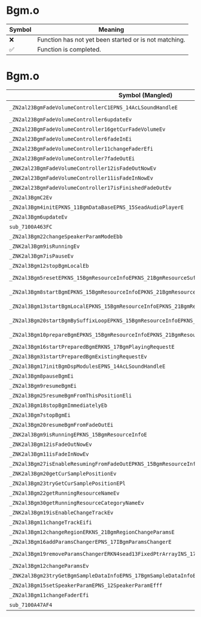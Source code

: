 # Bgm.o
| Symbol | Meaning 
| ------------- | ------------- 
| :x: | Function has not yet been started or is not matching. 
| :white_check_mark: | Function is completed. 


# Bgm.o
| Symbol (Mangled) | Symbol (Demangled) | Decompiled? |
| ------------- |  ------------- | ------------- |
| `_ZN2al23BgmFadeVolumeControllerC1EPNS_14AcLSoundHandleE` | `al::BgmFadeVolumeController::BgmFadeVolumeController(al::AcLSoundHandle *)` | :white_check_mark: |
| `_ZN2al23BgmFadeVolumeController6updateEv` | `al::BgmFadeVolumeController::update(void)` | :white_check_mark: |
| `_ZN2al23BgmFadeVolumeController16getCurFadeVolumeEv` | `al::BgmFadeVolumeController::getCurFadeVolume(void)` | :white_check_mark: |
| `_ZN2al23BgmFadeVolumeController6fadeInEi` | `al::BgmFadeVolumeController::fadeIn(int)` | :white_check_mark: |
| `_ZN2al23BgmFadeVolumeController11changeFaderEfi` | `al::BgmFadeVolumeController::changeFader(float,int)` | :white_check_mark: |
| `_ZN2al23BgmFadeVolumeController7fadeOutEi` | `al::BgmFadeVolumeController::fadeOut(int)` | :white_check_mark: |
| `_ZNK2al23BgmFadeVolumeController12isFadeOutNowEv` | `al::BgmFadeVolumeController::isFadeOutNow(void)const` | :white_check_mark: |
| `_ZNK2al23BgmFadeVolumeController11isFadeInNowEv` | `al::BgmFadeVolumeController::isFadeInNow(void)const` | :white_check_mark: |
| `_ZNK2al23BgmFadeVolumeController17isFinishedFadeOutEv` | `al::BgmFadeVolumeController::isFinishedFadeOut(void)const` | :white_check_mark: |
| `_ZN2al3BgmC2Ev` | `al::Bgm::Bgm(void)` | :white_check_mark: |
| `_ZN2al3Bgm4initEPKNS_11BgmDataBaseEPNS_15SeadAudioPlayerE` | `al::Bgm::init(al::BgmDataBase const*,al::SeadAudioPlayer *)` | :white_check_mark: |
| `_ZN2al3Bgm6updateEv` | `al::Bgm::update(void)` | :white_check_mark: |
| `sub_7100A463FC` | `` | :white_check_mark: |
| `_ZN2al3Bgm22changeSpeakerParamModeEbb` | `al::Bgm::changeSpeakerParamMode(bool,bool)` | :white_check_mark: |
| `_ZNK2al3Bgm9isRunningEv` | `al::Bgm::isRunning(void)const` | :white_check_mark: |
| `_ZNK2al3Bgm7isPauseEv` | `al::Bgm::isPause(void)const` | :white_check_mark: |
| `_ZN2al3Bgm12stopBgmLocalEb` | `al::Bgm::stopBgmLocal(bool)` | :white_check_mark: |
| `_ZN2al3Bgm5resetEPKNS_15BgmResourceInfoEPKNS_21BgmResourceSuffixInfoE` | `al::Bgm::reset(al::BgmResourceInfo const*,al::BgmResourceSuffixInfo const*)` | :white_check_mark: |
| `_ZN2al3Bgm8startBgmEPKNS_15BgmResourceInfoEPKNS_21BgmResourceSuffixInfoEliib` | `al::Bgm::startBgm(al::BgmResourceInfo const*,al::BgmResourceSuffixInfo const*,long,int,int,bool)` | :white_check_mark: |
| `_ZN2al3Bgm13startBgmLocalEPKNS_15BgmResourceInfoEPKNS_21BgmResourceSuffixInfoEliibb` | `al::Bgm::startBgmLocal(al::BgmResourceInfo const*,al::BgmResourceSuffixInfo const*,long,int,int,bool,bool)` | :white_check_mark: |
| `_ZN2al3Bgm20startBgmBySuffixLoopEPKNS_15BgmResourceInfoEPKNS_21BgmResourceSuffixInfoEliib` | `al::Bgm::startBgmBySuffixLoop(al::BgmResourceInfo const*,al::BgmResourceSuffixInfo const*,long,int,int,bool)` | :white_check_mark: |
| `_ZN2al3Bgm10prepareBgmEPKNS_15BgmResourceInfoEPKNS_21BgmResourceSuffixInfoEliibb` | `al::Bgm::prepareBgm(al::BgmResourceInfo const*,al::BgmResourceSuffixInfo const*,long,int,int,bool,bool)` | :white_check_mark: |
| `_ZN2al3Bgm16startPreparedBgmERKNS_17BgmPlayingRequestE` | `al::Bgm::startPreparedBgm(al::BgmPlayingRequest const&)` | :white_check_mark: |
| `_ZN2al3Bgm31startPreparedBgmExistingRequestEv` | `al::Bgm::startPreparedBgmExistingRequest(void)` | :white_check_mark: |
| `_ZN2al3Bgm17initBgmDspModulesEPNS_14AcLSoundHandleE` | `al::Bgm::initBgmDspModules(al::AcLSoundHandle *)` | :white_check_mark: |
| `_ZN2al3Bgm8pauseBgmEi` | `al::Bgm::pauseBgm(int)` | :white_check_mark: |
| `_ZN2al3Bgm9resumeBgmEi` | `al::Bgm::resumeBgm(int)` | :white_check_mark: |
| `_ZN2al3Bgm25resumeBgmFromThisPositionEli` | `al::Bgm::resumeBgmFromThisPosition(long,int)` | :white_check_mark: |
| `_ZN2al3Bgm18stopBgmImmediatelyEb` | `al::Bgm::stopBgmImmediately(bool)` | :white_check_mark: |
| `_ZN2al3Bgm7stopBgmEi` | `al::Bgm::stopBgm(int)` | :white_check_mark: |
| `_ZN2al3Bgm20resumeBgmFromFadeOutEi` | `al::Bgm::resumeBgmFromFadeOut(int)` | :white_check_mark: |
| `_ZNK2al3Bgm9isRunningEPKNS_15BgmResourceInfoE` | `al::Bgm::isRunning(al::BgmResourceInfo const*)const` | :white_check_mark: |
| `_ZNK2al3Bgm12isFadeOutNowEv` | `al::Bgm::isFadeOutNow(void)const` | :white_check_mark: |
| `_ZNK2al3Bgm11isFadeInNowEv` | `al::Bgm::isFadeInNow(void)const` | :white_check_mark: |
| `_ZN2al3Bgm27isEnableResumingFromFadeOutEPKNS_15BgmResourceInfoE` | `al::Bgm::isEnableResumingFromFadeOut(al::BgmResourceInfo const*)` | :white_check_mark: |
| `_ZNK2al3Bgm20getCurSamplePositionEv` | `al::Bgm::getCurSamplePosition(void)const` | :white_check_mark: |
| `_ZN2al3Bgm23tryGetCurSamplePositionEPl` | `al::Bgm::tryGetCurSamplePosition(long *)` | :white_check_mark: |
| `_ZN2al3Bgm22getRunningResourceNameEv` | `al::Bgm::getRunningResourceName(void)` | :white_check_mark: |
| `_ZN2al3Bgm30getRunningResourceCategoryNameEv` | `al::Bgm::getRunningResourceCategoryName(void)` | :white_check_mark: |
| `_ZNK2al3Bgm19isEnableChangeTrackEv` | `al::Bgm::isEnableChangeTrack(void)const` | :white_check_mark: |
| `_ZN2al3Bgm11changeTrackEifi` | `al::Bgm::changeTrack(int,float,int)` | :white_check_mark: |
| `_ZN2al3Bgm12changeRegionERKNS_21BgmRegionChangeParamsE` | `al::Bgm::changeRegion(al::BgmRegionChangeParams const&)` | :white_check_mark: |
| `_ZN2al3Bgm16addParamsChangerEPNS_17IBgmParamsChangerE` | `al::Bgm::addParamsChanger(al::IBgmParamsChanger *)` | :white_check_mark: |
| `_ZN2al3Bgm19removeParamsChangerERKN4sead13FixedPtrArrayINS_17IBgmParamsChangerELi5EEE` | `al::Bgm::removeParamsChanger(sead::FixedPtrArray<al::IBgmParamsChanger,5> const&)` | :white_check_mark: |
| `_ZN2al3Bgm12changeParamsEv` | `al::Bgm::changeParams(void)` | :white_check_mark: |
| `_ZNK2al3Bgm23tryGetBgmSampleDataInfoEPNS_17BgmSampleDataInfoE` | `al::Bgm::tryGetBgmSampleDataInfo(al::BgmSampleDataInfo *)const` | :white_check_mark: |
| `_ZN2al3Bgm15setSpeakerParamEPNS_12SpeakerParamEfff` | `al::Bgm::setSpeakerParam(al::SpeakerParam *,float,float,float)` | :white_check_mark: |
| `_ZN2al3Bgm11changeFaderEfi` | `al::Bgm::changeFader(float,int)` | :white_check_mark: |
| `sub_7100A47AF4` | `` | :white_check_mark: |
